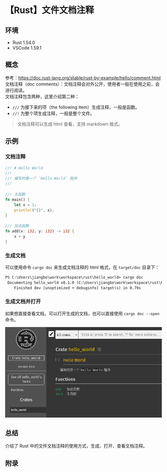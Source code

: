 # 【Rust】文件文档注释

## 环境

- Rust 1.54.0
- VSCode 1.59.1

## 概念

参考：<https://doc.rust-lang.org/stable/rust-by-example/hello/comment.html>  
文档注释（doc comments）：文档注释会对外公开，使用者一般在使用之前，会进行阅读。  
文档注释包含两种，这里介绍第二种：

- `///` 为接下来的项（the following item）生成注释，一般是函数。
- `//!` 为整个项生成注释，一般是整个文件。

> 文档注释可以生成 html 查看，支持 markdown 格式。

## 示例

### 文档注释

```rust
//! # Hello World
//!
//! 编写的第一个 `Hello World` 程序
//!

/// 主函数
fn main() {
    let x = 1;
    println!("{}", x);
}

/// 加法函数
fn add(x: i32, y: i32) -> i32 {
    x + y
}
```

### 生成文档

可以使用命令 `cargo doc` 来生成文档注释的 html 格式，在 `target/doc` 目录下：

```txt
PS C:\Users\jiangbo\work\workspace\rust\hello_world> cargo doc
 Documenting hello_world v0.1.0 (C:\Users\jiangbo\work\workspace\rust\hello_world)
    Finished dev [unoptimized + debuginfo] target(s) in 0.79s
```

### 生成文档并打开

如果想直接查看文档，可以打开生成的文档，也可以直接使用 `cargo doc --open` 命令。

![open function file comments][1]

## 总结

介绍了 Rust 中的文件文档注释的使用方式，生成、打开、查看文档注释。

## 附录

[1]: images/function-file-comments.png
